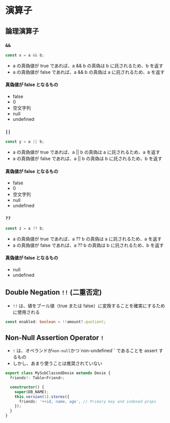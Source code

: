 # 演算子

## 論理演算子

### `&&`

```ts
const x = a && b;
```

- a の真偽値が true であれば、a && b の真偽は b に託されるため、b を返す
- a の真偽値が false であれば、a && b の真偽は a に託されるため、a を返す

#### 真偽値が false となるもの

- false
- 0
- 空文字列
- null
- undefined

### `||`

```ts
const y = a || b;
```

- a の真偽値が true であれば、a || b の真偽は a に託されるため、a を返す
- a の真偽値が false であれば、a || b の真偽は b に託されるため、b を返す

#### 真偽値が false となるもの

- false
- 0
- 空文字列
- null
- undefined

### `??`

```ts
const z = a ?? b;
```

- a の真偽値が true であれば、a ?? b の真偽は a に託されるため、a を返す
- a の真偽値が false であれば、a ?? b の真偽は b に託されるため、b を返す

#### 真偽値が false となるもの

- null
- undefined

## Double Negation `!!` (二重否定)

- `!!` は、値をブール値（true または false）に変換することを確実にするために使用される

```ts
const enabled: boolean = !!amount?.quotient;
```

## Non-Null Assertion Operator `!`

- `!` は、オペランドが`non-null`かつ`non-undefined`` であることを assert するもの
- しかし、あまり使うことは推奨されていない

```ts
export class MySubClassedDexie extends Dexie {
  friends!: Table<Friend>;

  constructor() {
    super(DB_NAME);
    this.version(1).stores({
      friends: '++id, name, age', // Primary key and indexed props
    });
  }
}
```
